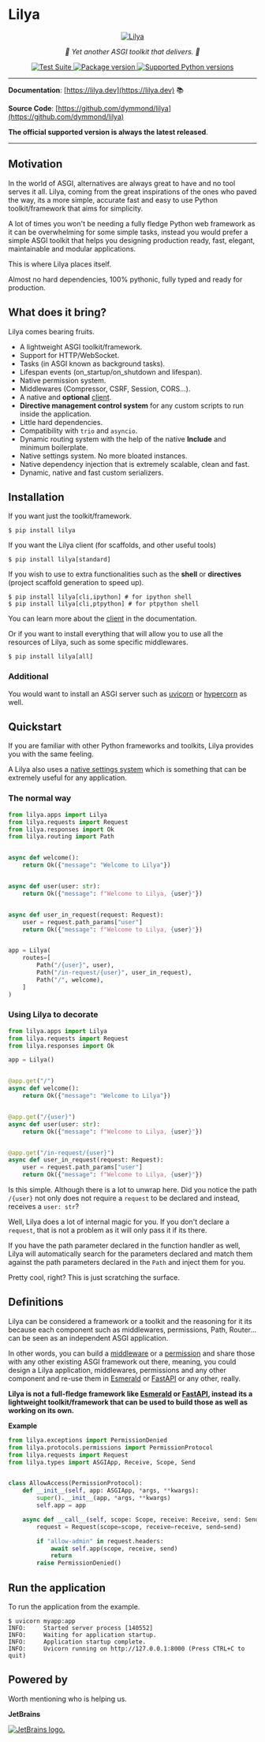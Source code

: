 # Lilya

<p align="center">
  <a href="https://lilya.dev"><img src="https://res.cloudinary.com/dymmond/image/upload/v1707501404/lilya/logo_quiotd.png" alt='Lilya'></a>
</p>

<p align="center">
    <em>🚀 Yet another ASGI toolkit that delivers. 🚀</em>
</p>

<p align="center">
<a href="https://github.com/dymmond/lilya/actions/workflows/test-suite.yml/badge.svg?event=push&branch=main" target="_blank">
    <img src="https://github.com/dymmond/lilya/actions/workflows/test-suite.yml/badge.svg?event=push&branch=main" alt="Test Suite">
</a>

<a href="https://pypi.org/project/lilya" target="_blank">
    <img src="https://img.shields.io/pypi/v/lilya?color=%2334D058&label=pypi%20package" alt="Package version">
</a>

<a href="https://pypi.org/project/lilya" target="_blank">
    <img src="https://img.shields.io/pypi/pyversions/lilya.svg?color=%2334D058" alt="Supported Python versions">
</a>
</p>

---

**Documentation**: [https://lilya.dev](https://lilya.dev) 📚

**Source Code**: [https://github.com/dymmond/lilya](https://github.com/dymmond/lilya)

**The official supported version is always the latest released**.

---

## Motivation

In the world of ASGI, alternatives are always great to have and no tool serves it all.
Lilya, coming from the great inspirations of the ones who paved the way, its a more simple, accurate
fast and easy to use Python toolkit/framework that aims for simplicity.

A lot of times you won't be needing a fully fledge Python web framework as it can be overwhelming
for some simple tasks, instead you would prefer a simple ASGI toolkit that helps you designing
production ready, fast, elegant, maintainable and modular applications.

This is where Lilya places itself.

Almost no hard dependencies, 100% pythonic, fully typed and ready for production.

## What does it bring?

Lilya comes bearing fruits.

* A lightweight ASGI toolkit/framework.
* Support for HTTP/WebSocket.
* Tasks (in ASGI known as background tasks).
* Lifespan events (on_startup/on_shutdown and lifespan).
* Native permission system.
* Middlewares (Compressor, CSRF, Session, CORS...).
* A native and **optional** [client](https://lilya.dev/lilya-cli).
* **Directive management control system** for any custom scripts to run inside the application.
* Little hard dependencies.
* Compatibility with `trio` and `asyncio`.
* Dynamic routing system with the help of the native **Include** and minimum boilerplate.
* Native settings system. No more bloated instances.
* Native dependency injection that is extremely scalable, clean and fast.
* Dynamic, native and fast custom serializers.

## Installation

If you want just the toolkit/framework.

```shell
$ pip install lilya
```

If you want the Lilya client (for scaffolds, and other useful tools)

```shell
$ pip install lilya[standard]
```

If you wish to use to extra functionalities such as the **shell** or **directives**
(project scaffold generation to speed up).

```shell
$ pip install lilya[cli,ipython] # for ipython shell
$ pip install lilya[cli,ptpython] # for ptpython shell
```

You can learn more about the [client](https://lilya.dev/directives/discovery) in the documentation.

Or if you want to install everything that will allow you to use all the resources of Lilya, such
as some specific middlewares.

```shell
$ pip install lilya[all]
```

### Additional

You would want to install an ASGI server such as [uvicorn](https://www.uvicorn.org/) or
[hypercorn](https://pgjones.gitlab.io/hypercorn/) as well.

## Quickstart

If you are familiar with other Python frameworks and toolkits, Lilya provides you with the same
feeling.

A Lilya also uses a [native settings system](https://lilya.dev/settings) which is something that can be extremely useful
for any application.

### The normal way

```python
from lilya.apps import Lilya
from lilya.requests import Request
from lilya.responses import Ok
from lilya.routing import Path


async def welcome():
    return Ok({"message": "Welcome to Lilya"})


async def user(user: str):
    return Ok({"message": f"Welcome to Lilya, {user}"})


async def user_in_request(request: Request):
    user = request.path_params["user"]
    return Ok({"message": f"Welcome to Lilya, {user}"})


app = Lilya(
    routes=[
        Path("/{user}", user),
        Path("/in-request/{user}", user_in_request),
        Path("/", welcome),
    ]
)
```

### Using Lilya to decorate

```python
from lilya.apps import Lilya
from lilya.requests import Request
from lilya.responses import Ok

app = Lilya()


@app.get("/")
async def welcome():
    return Ok({"message": "Welcome to Lilya"})


@app.get("/{user}")
async def user(user: str):
    return Ok({"message": f"Welcome to Lilya, {user}"})


@app.get("/in-request/{user}")
async def user_in_request(request: Request):
    user = request.path_params["user"]
    return Ok({"message": f"Welcome to Lilya, {user}"})
```

Is this simple. Although there is a lot to unwrap here. Did you notice the path `/{user}` not only
does not require a `request` to be declared and instead, receives a `user: str`?

Well, Lilya does a lot of internal magic for you. If you don't declare a `request`, that is not a
problem as it will only pass it if its there.

If you have the path parameter declared in the function handler as well, Lilya will automatically
search for the parameters declared and match them against the path parameters declared in the `Path`
and inject them for you.

Pretty cool, right? This is just scratching the surface.

## Definitions

Lilya can be considered a framework or a toolkit and the reasoning for it its because each component
such as middlewares, permissions, Path, Router... can be seen as an independent ASGI application.

In other words, you can build a [middleware](https://lilya.dev/middleware) or a [permission](https://lilya.dev/permissions) and
share those with any other existing ASGI framework out there, meaning, you could design a Lilya
application, middlewares, permissions and any other component and re-use them in [Esmerald][esmerald]
or [FastAPI][fastapi] or any other, really.

**Lilya is not a full-fledge framework like [Esmerald][esmerald] or [FastAPI][fastapi], instead**
**its a lightweight toolkit/framework that can be used to build those as well as working on its own.**

**Example**

```python
from lilya.exceptions import PermissionDenied
from lilya.protocols.permissions import PermissionProtocol
from lilya.requests import Request
from lilya.types import ASGIApp, Receive, Scope, Send


class AllowAccess(PermissionProtocol):
    def __init__(self, app: ASGIApp, *args, **kwargs):
        super().__init__(app, *args, **kwargs)
        self.app = app

    async def __call__(self, scope: Scope, receive: Receive, send: Send) -> None:
        request = Request(scope=scope, receive=receive, send=send)

        if "allow-admin" in request.headers:
            await self.app(scope, receive, send)
            return
        raise PermissionDenied()
```

## Run the application

To run the application from the example.

```shell
$ uvicorn myapp:app
INFO:     Started server process [140552]
INFO:     Waiting for application startup.
INFO:     Application startup complete.
INFO:     Uvicorn running on http://127.0.0.1:8000 (Press CTRL+C to quit)
```

## Powered by

Worth mentioning who is helping us.

**JetBrains**

[![JetBrains logo.](https://resources.jetbrains.com/storage/products/company/brand/logos/jetbrains.svg)](https://jb.gg/OpenSourceSupport)

[esmerald]: https://lilya.dev/esmerald
[fastapi]: https://fastapi.tiangolo.com
